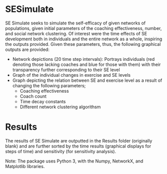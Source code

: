 # SESimulate

SE Simulate seeks to simulate the self-efficacy of given networks of 
populations, given initial parameters of the coaching effectiveness,
number, and social network clustering. Of interest were the time
effects of SE development both in individuals and the entire network
as a whole, inspiring the outputs provided. Given these parameters,
thus, the following graphical outputs are provided:

- Network depictions (20 time step intervals): Portrays individuals
(red denoting those lacking coaches and blue for those with them)
with their transparency further corresponding to their SE level
- Graph of the individual changes in exercise and SE levels
- Graph depicting the relation between SE and exercise level as a 
result of changing the following parameters;
	- Coaching effectiveness
	- Coach count
	- Time decay constants
	- Different network clustering algorithsm

# Results

The results of SE Simulate are outputted in the Results folder 
(originally blank) and are further sorted by the time results (graphical 
displays for steps of time) and sensitivity (for sensitivity analysis).

Note: The package uses Python 3, with the Numpy, NetworkX, and
Matplotlib libraries.